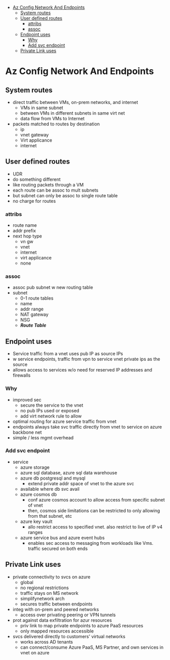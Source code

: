 - [Az Config Network And Endpoints](#az-config-network-and-endpoints)
  - [System routes](#system-routes)
  - [User defined routes](#user-defined-routes)
    - [attribs](#attribs)
    - [assoc](#assoc)
  - [Endpoint uses](#endpoint-uses)
    - [Why](#why)
    - [Add svc endpoint](#add-svc-endpoint)
  - [Private Link uses](#private-link-uses)
# Az Config Network And Endpoints 

## System routes
* direct traffic between VMs, on-prem networks, and internet
  * VMs in same subnet
  * between VMs in different subnets in same virt net
  * data flow from VMs to Internet
* packets matched to routes by destination
  * ip
  * vnet gateway
  * Virt applicance
  * internet

## User defined routes
* UDR
* do something different
* like routing packets through a VM
* each route can be assoc to mult subnets
* but subnet can only be assoc to single route table
* no charge for routes

### attribs
* route name
* addr prefix
* next hop type
  * vn gw
  * vnet
  * internet
  * virt applicance
  * none

### assoc
* assoc pub subnet w new routing table
* subnet
  * 0-1 route tables
  * name
  * addr range
  * NAT gateway
  * NSG
  * ***Route Table***

## Endpoint uses
* Service traffic from a vnet uses pub IP as source IPs
* w service endpoints, traffic from vpn to service vnet private ips as the source
* allows access to services w/o need for reserved IP addresses and firewalls

### Why
* improved sec
  * secure the service to the vnet
  * no pub IPs used or exposed
  * add virt network rule to allow
* optimal routing for azure service traffic from vnet
* endpoints always take svc traffic directly from vnet to service on azure backbone net
* simple / less mgmt overhead

### Add svc endpoint
* service
  * azure storage
  * azure sql database, azure sql data warehouse
  * azure db postgresql and mysql
    * extend private addr space of vnet to the azure svc
  * available where db svc avail
  * azure cosmos db
    * conf azure cosmos account to allow access from specific subnet of vnet
    * then, cosmos side limitations can be restricted to only allowing from that subnet, etc
  * azure key vault
    * allo restrict access to specified vnet. also restrict to live of IP v4 ranges
  * azure service bus and azure event hubs
    * enables sec access to messaging from workloads like Vms. traffic secured on both ends

## Private Link uses
* private connectivity to svcs on azure
  * global 
  * no regional restrictions
  * traffic stays on MS network
  * simplifynetwork arch
  * secures traffic between endpoints
* integ with on-prem and peered networks
  * access over privating peering or VPN tunnels
* prot against data exfiltration for azur resources
  * priv link to map private endpoints to azure PaaS resources
  * only mapped resources accessible
* svcs delivered directly to customers' virtual networks
  * works across AD tenants
  * can connect/consume Azure PaaS, MS Partner, and own services in vnet on azure

